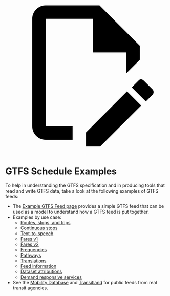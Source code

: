 <a class="pencil-link" href="https://github.com/MobilityData/gtfs.org/edit/main/docs/schedule/examples/index.md" title="Edit this page" target="_blank">
    <svg class="pencil" xmlns="http://www.w3.org/2000/svg" viewBox="0 0 24 24"><path d="M10 20H6V4h7v5h5v3.1l2-2V8l-6-6H6c-1.1 0-2 .9-2 2v16c0 1.1.9 2 2 2h4v-2m10.2-7c.1 0 .3.1.4.2l1.3 1.3c.2.2.2.6 0 .8l-1 1-2.1-2.1 1-1c.1-.1.2-.2.4-.2m0 3.9L14.1 23H12v-2.1l6.1-6.1 2.1 2.1Z"></path></svg>
  </a>
  
# GTFS Schedule Examples

To help in understanding the GTFS specification and in producing tools that read and write GTFS data, take a look at the following examples of GTFS feeds:

- The [Example GTFS Feed page](/schedule/example-feed) provides a simple GTFS feed that can be used as a model to understand how a GTFS feed is put together.
- Examples by use case:
    - [Routes, stops, and trips](routes-stops-trips)
    - [Continuous stops](continuous-stops)
    - [Text-to-speech](text-to-speech)
    - [Fares v1](fares-v1)
    - [Fares v2](fares-v2)
    - [Frequencies](frequencies)
    - [Pathways](pathways)
    - [Translations](translations)
    - [Feed information](feed-info)
    - [Dataset attributions](attributions)
    - [Demand responsive services](flex)
- See the [Mobility Database](https://database.mobilitydata.org/) and [Transitland](https://www.transit.land/) for public feeds from real transit agencies.
